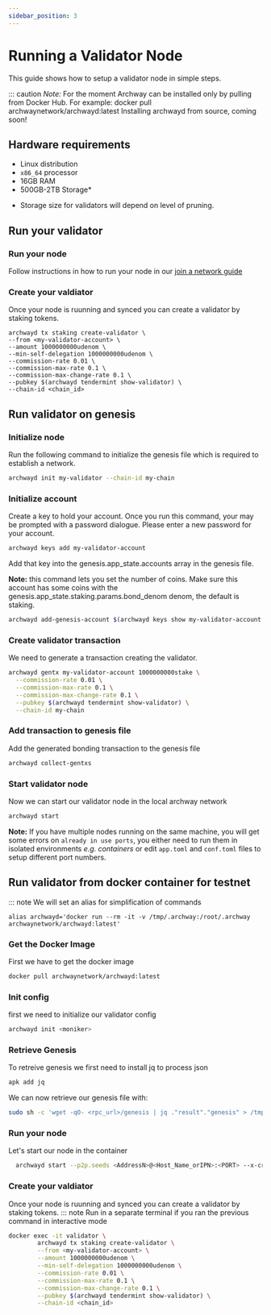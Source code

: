 ```yaml
---
sidebar_position: 3
---
```


# Running a Validator Node

This guide shows how to setup a validator node in simple steps.


::: caution
*Note:* For the moment Archway can be installed only by pulling from Docker Hub.
For example: docker pull archwaynetwork/archwayd:latest
Installing archwayd from source, coming soon!


## Hardware requirements
- Linux distribution
- `x86_64` processor
- 16GB RAM
- 500GB-2TB Storage\*

* Storage size for validators will depend on level of pruning.

## Run your validator
### Run your node 
Follow instructions in how to run your node in our [join a network guide](../node/join-a-network.md)

### Create your valdiator
Once your node is ruunning and synced you can create a validator by staking tokens.

```
archwayd tx staking create-validator \
--from <my-validator-account> \
--amount 1000000000udenom \
--min-self-delegation 1000000000udenom \
--commission-rate 0.01 \
--commission-max-rate 0.1 \
--commission-max-change-rate 0.1 \
--pubkey $(archwayd tendermint show-validator) \
--chain-id <chain_id>
```

## Run validator on genesis
### Initialize node

Run the following command to initialize the genesis file which is required to establish a network.
```bash
archwayd init my-validator --chain-id my-chain 
```

<!-- **Note:** Please note that, we use `--home ./my-validator` flag in almost all commands in order to tell `archwayd` that we need to work on that specific directory. -->

### Initialize account

Create a key to hold your account. Once you run this command, your may be prompted with a password dialogue. Please enter a new password for your account.

```bash
archwayd keys add my-validator-account
```

Add that key into the genesis.app_state.accounts array in the genesis file.

**Note:** this command lets you set the number of coins. Make sure this account has some coins
with the genesis.app_state.staking.params.bond_denom denom, the default is staking.

```bash
archwayd add-genesis-account $(archwayd keys show my-validator-account -a) 1000000000stake,1000000000ARCH
```

### Create validator transaction

We need to generate a transaction creating the validator.

```bash
archwayd gentx my-validator-account 1000000000stake \
  --commission-rate 0.01 \
  --commission-max-rate 0.1 \
  --commission-max-change-rate 0.1 \
  --pubkey $(archwayd tendermint show-validator) \
  --chain-id my-chain
```

### Add transaction to genesis file

Add the generated bonding transaction to the genesis file

```bash
archwayd collect-gentxs
```

### Start validator node

Now we can start our validator node in the local archway network

```bash
archwayd start
```

**Note:** If you have multiple nodes running on the same machine, you will get some errors on `already in use ports`, you either need to run them in isolated environments _e.g. containers_ or edit `app.toml` and `conf.toml` files to setup different port numbers.


## Run validator from docker container for testnet
::: note
We will set an alias for simplification of commands
```
alias archwayd='docker run --rm -it -v /tmp/.archway:/root/.archway archwaynetwork/archwayd:latest'
```

### Get the Docker Image
First we have to get the docker image 

```sh
docker pull archwaynetwork/archwayd:latest
```

### Init config 
first we need to initialize our validator config
```sh
archwayd init <moniker>
```

### Retrieve Genesis
To retreive genesis we first need to install jq to process json
```sh
apk add jq
```

We can now retrieve our genesis file with:
```sh
sudo sh -c 'wget -qO- <rpc_url>/genesis | jq ."result"."genesis" > /tmp/.archway/config/genesis.json'
```

### Run your node
Let's start our node in the container
```sh
  archwayd start --p2p.seeds <AddressN>@<Host_Name_orIPN>:<PORT> --x-crisis-skip-assert-invariants
```


### Create your valdiator
Once your node is ruunning and synced you can create a validator by staking tokens.
::: note
Run in a separate terminal if you ran the previous command in interactive mode

```sh
docker exec -it validator \
        archwayd tx staking create-validator \
        --from <my-validator-account> \
        --amount 1000000000udenom \
        --min-self-delegation 1000000000udenom \
        --commission-rate 0.01 \
        --commission-max-rate 0.1 \
        --commission-max-change-rate 0.1 \
        --pubkey $(archwayd tendermint show-validator) \
        --chain-id <chain_id>
```



